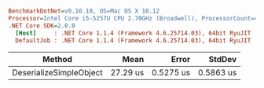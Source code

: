 ``` ini

BenchmarkDotNet=v0.10.10, OS=Mac OS X 10.12
Processor=Intel Core i5-5257U CPU 2.70GHz (Broadwell), ProcessorCount=4
.NET Core SDK=2.0.0
  [Host]     : .NET Core 1.1.4 (Framework 4.6.25714.03), 64bit RyuJIT
  DefaultJob : .NET Core 1.1.4 (Framework 4.6.25714.03), 64bit RyuJIT


```
|                  Method |     Mean |     Error |    StdDev |
|------------------------ |---------:|----------:|----------:|
| DeserializeSimpleObject | 27.29 us | 0.5275 us | 0.5863 us |
